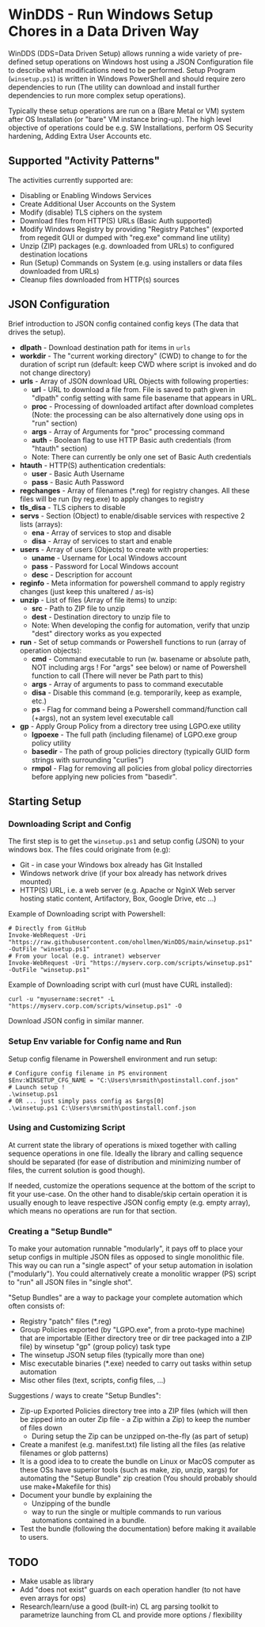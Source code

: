 # WinDDS - Run Windows Setup Chores in a Data Driven Way

WinDDS (DDS=Data Driven Setup) allows running a wide variety of pre-defined setup operations on Windows host using a
JSON Configuration file to describe what modifications need to be performed.
Setup Program (`winsetup.ps1`) is written in Windows PowerShell and should require zero
dependencies to run (The utility can download and install further
dependencies to run more complex setup operations).

Typically these setup operations are run on a (Bare Metal or VM) system after OS Installation
(or "bare" VM instance bring-up). The high level objective of operations could be e.g. SW
Installations, perform OS Security hardening, Adding Extra User Accounts etc.

## Supported "Activity Patterns"

The activities currently supported are:

- Disabling or Enabling Windows Services
- Create Additional User Accounts on the System
- Modify (disable) TLS ciphers on the system
- Download files from HTTP(S) URLs (Basic Auth supported)
- Modify Windows Registry by providing "Registry Patches" (exported from
  regedit GUI or dumped with "reg.exe" command line utility)
- Unzip (ZIP) packages (e.g. downloaded from URLs) to configured destination locations
- Run (Setup) Commands on System (e.g. using installers or data files
  downloaded from URLs)
- Cleanup files downloaded from HTTP(s) sources

## JSON Configuration

Brief introduction to JSON config contained config keys (The data that drives
the setup).

- **dlpath** - Download destination path for items in `urls`
- **workdir** - The "current working directory" (CWD) to change to for the duration
  of script run (default: keep CWD where script is invoked and do not change
  directory)
- **urls** - Array of JSON download URL Objects with following properties:
  - **url** - URL to download a file from. File is saved to path given in "dlpath" config setting
    with same file basename that appears in URL.
  - **proc** - Processing of downloaded artifact after download completes (Note: the processing can be also
      alternatively done using ops in "run" section)
  - **args** - Array of Arguments for "proc" processing command
  - **auth** - Boolean flag to use HTTP Basic auth credentials (from "htauth" section)
  - Note: There can currently be only one set of Basic Auth credentials
- **htauth** - HTTP(S) authentication credentials:
  - **user** - Basic Auth Username
  - **pass** - Basic Auth Password
- **regchanges** - Array of filenames (*.reg) for registry changes. All these files will be run (by reg.exe) to
  apply changes to registry
- **tls_disa** - TLS ciphers to disable
- **servs** - Section (Object) to enable/disable services with respective 2 lists (arrays):
  - **ena** - Array of services to stop and disable
  - **disa** - Array of services to start and enable
- **users** - Array of users (Objects) to create with properties:
  - **uname** - Username for Local Windows account
  - **pass** - Password for Local Windows account
  - **desc** - Description for account
- **reginfo** - Meta information for powershell command to apply registry changes
  (just keep this unaltered / as-is)
- **unzip** - List of files (Array of file items) to unzip:
  - **src** - Path to ZIP file to unzip
  - **dest** - Destination directory to unzip file to
  - Note: When developing the config for automation, verify that
unzip "dest" directory works as you expected
- **run** - Set of setup commands or Powershell functions to run (array of operation objects):
  - **cmd** - Command executable to run (w. basename or absolute path,
NOT including args ! For "args" see below) or name of Powershell function
to call (There will never be Path part to this)
  - **args** - Array of arguments to pass to command executable
  - **disa** - Disable this command (e.g. temporarily, keep as example, etc.)
  - **ps** - Flag for command being a Powershell command/function call (+args), not an system level executable call
- **gp** - Apply Group Policy from a directory tree using LGPO.exe utility
  - **lgpoexe** - The full path (including filename) of LGPO.exe group policy utility
  - **basedir** - The path of group policies directory (typically GUID form strings with surrounding "curlies")
  - **rmpol** - Flag for removing all policies from global policy directorries before applying new policies from "basedir".

## Starting Setup

### Downloading Script and Config

The first step is to get the `winsetup.ps1` and setup config (JSON) to your windows box. The files could originate from (e.g):

- Git - in case your Windows box already has Git Installed
- Windows network drive (if your box already has network drives mounted)
- HTTP(S) URL, i.e. a web server (e.g. Apache or NginX Web server hosting static content, Artifactory, Box, Google Drive, etc ...)

Example of Downloading script with Powershell:

```
# Directly from GitHub
Invoke-WebRequest -Uri "https://raw.githubusercontent.com/ohollmen/WinDDS/main/winsetup.ps1" -OutFile "winsetup.ps1"
# From your local (e.g. intranet) webserver
Invoke-WebRequest -Uri "https://myserv.corp.com/scripts/winsetup.ps1" -OutFile "winsetup.ps1"
```

Example of Downloading script with curl (must have CURL installed):

```
curl -u "myusername:secret" -L "https://myserv.corp.com/scripts/winsetup.ps1" -O
```

Download JSON config in similar manner.


### Setup Env variable for Config name and Run

Setup config filename in Powershell environment and run setup:

```
# Configure config filename in PS environment
$Env:WINSETUP_CFG_NAME = "C:\Users\mrsmith\postinstall.conf.json"
# Launch setup !
.\winsetup.ps1
# OR ... just simply pass config as $args[0]
.\winsetup.ps1 C:\Users\mrsmith\postinstall.conf.json
```

### Using and Customizing Script

At current state the library of operations is mixed together with
calling sequence operations in one file. Ideally the library and calling
sequence should be separated (for ease of distribution and minimizing number of files,
the current solution is good though).

If needed, customize the operations sequence at the bottom of the script to fit
your use-case. On the other hand to disable/skip certain operation it is usually
enough to leave respective JSON config empty (e.g. empty array), which
means no operations are run for that section.

### Creating a "Setup Bundle"

To make your automation runnable "modularly", it pays off to place your setup configs in multiple JSON files as opposed to single monolithic file.
This way ou can run a "single aspect" of your setup automation in isolation ("modularly"). You could alternatively create a monolitic wrapper (PS) script
to "run" all JSON files in "single shot".

"Setup Bundles" are a way to package your complete automation which often consists of:
- Registry "patch" files (*.reg)
- Group Policies exported (by "LGPO.exe", from a proto-type machine) that are importable (Either directory tree or dir tree packaged into a ZIP file) by winsetup "gp" (group policy) task type
- The winsetup JSON setup files (typically more than one)
- Misc executable binaries (*.exe) needed to carry out tasks within setup automation
- Misc other files (text, scripts, config files, ...)

Suggestions / ways to create "Setup Bundles":
- Zip-up Exported Policies directory tree into a ZIP files (which will then be zipped into an outer Zip file - a Zip within a Zip) to keep the number of files down
  - During setup the Zip can be unzipped on-the-fly (as part of setup)
- Create a manifest (e.g. manifest.txt) file listing all the files (as relative filenames or glob patterns)
- It is a good idea to to create the bundle on Linux or MacOS computer as these OSs have superior tools (such as make, zip, unzip, xargs) for automating the "Setup Bundle" zip creation
  (You should probably should use make+Makefile for this)
- Document your bundle by explaining the
  - Unzipping of the bundle
  - way to run the single or multiple commands to run various automations contained in a bundle.
- Test the bundle (following the documentation) before making it available to users.

## TODO
- Make usable as library
- Add "does not exist" guards on each operation handler (to not have even arrays for ops)
- Research/learn/use a good (built-in) CL arg parsing toolkit to parametrize launching from CL and provide more options / flexibility
